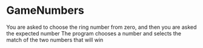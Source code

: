 # GameNumbers
You are asked to choose the ring number from zero, and then you are asked the expected number The program chooses a number and selects the match of the two numbers that will win
